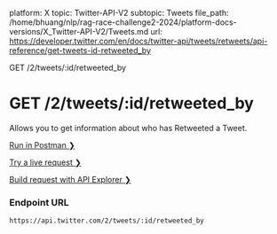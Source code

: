 platform: X
topic: Twitter-API-V2
subtopic: Tweets
file_path: /home/bhuang/nlp/rag-race-challenge2-2024/platform-docs-versions/X_Twitter-API-V2/Tweets.md
url: https://developer.twitter.com/en/docs/twitter-api/tweets/retweets/api-reference/get-tweets-id-retweeted_by

GET /2/tweets/:id/retweeted\_by

# GET /2/tweets/:id/retweeted\_by

Allows you to get information about who has Retweeted a Tweet.

[Run in Postman ❯](https://t.co/twitter-api-postman) 

[Try a live request ❯](https://oauth-playground.glitch.me/?id=tweetsIdRetweetingUsers&params=%28%27query%21%28%29%7Ebody%21%27%27%7Epath%21%28%27id%21%271491487846623956993%27%29%29_) 

[Build request with API Explorer ❯](https://developer.twitter.com/apitools/api?endpoint=%2F2%2Ftweets%2F%7Bid%7D%2Fretweeted_by&method=get) 

### Endpoint URL

`https://api.twitter.com/2/tweets/:id/retweeted_by`